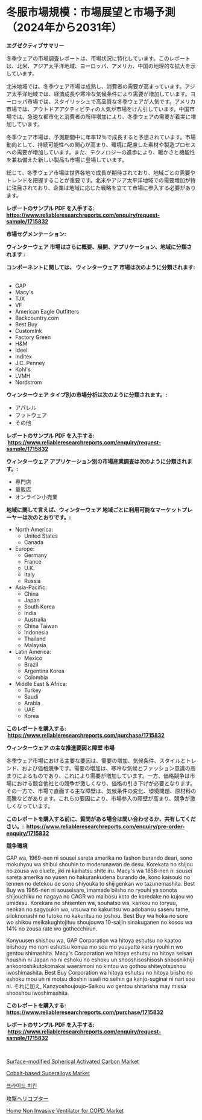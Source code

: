 <p><h1>冬服市場規模：市場展望と市場予測（2024年から2031年）</h1></p><p><strong>エグゼクティブサマリー</strong></p>
<p><p>冬季ウェアの市場調査レポートは、市場状況に特化しています。このレポートは、北米、アジア太平洋地域、ヨーロッパ、アメリカ、中国の地理的な拡大を示しています。</p><p>北米地域では、冬季ウェア市場は成熟し、消費者の需要が高まっています。アジア太平洋地域では、経済成長や寒冷な気候条件により需要が増加しています。ヨーロッパ市場では、スタイリッシュで高品質な冬季ウェアが人気です。アメリカ市場では、アウトドアアクティビティの人気が市場をけん引しています。中国市場では、急速な都市化と消費者の所得増加により、冬季ウェアの需要が着実に増加しています。</p><p>冬季ウェア市場は、予測期間中に年率12％で成長すると予想されています。市場動向として、持続可能性への関心が高まり、環境に配慮した素材や製造プロセスへの需要が増加しています。また、テクノロジーの進歩により、暖かさと機能性を兼ね備えた新しい製品も市場に登場しています。</p><p>総じて、冬季ウェア市場は世界各地で成長が期待されており、地域ごとの需要やトレンドを把握することが重要です。北米やアジア太平洋地域での需要増加が特に注目されており、企業は地域に応じた戦略を立てて市場に参入する必要があります。</p></p>
<p><strong>レポートのサンプル PDF を入手する: <a href="https://www.reliableresearchreports.com/enquiry/request-sample/1715832">https://www.reliableresearchreports.com/enquiry/request-sample/1715832</a></strong></p>
<p><strong>市場セグメンテーション:</strong></p>
<p><strong> ウィンターウェア 市場はさらに概要、展開、アプリケーション、地域に分類されます :</strong></p>
<p><strong>コンポーネントに関しては、 ウィンターウェア 市場は次のように分類されます: &nbsp;</strong></p>
<p><ul><li>GAP</li><li>Macy's</li><li>TJX</li><li>VF</li><li>American Eagle Outfitters</li><li>Backcountry.com</li><li>Best Buy</li><li>CustomInk</li><li>Factory Green</li><li>H&M</li><li>Ideel</li><li>Inditex</li><li>J.C. Penney</li><li>Kohl's</li><li>LVMH</li><li>Nordstrom</li></ul></p>
<p><strong> ウィンターウェア タイプ別の市場分析は次のように分類されます。:</strong></p>
<p><ul><li>アパレル</li><li>フットウェア</li><li>その他</li></ul></p>
<p><strong>レポートのサンプル PDF を入手する: &nbsp;<a href="https://www.reliableresearchreports.com/enquiry/request-sample/1715832">https://www.reliableresearchreports.com/enquiry/request-sample/1715832</a></strong></p>
<p><strong> ウィンターウェア アプリケーション別の市場産業調査は次のように分類されます。:</strong></p>
<p><ul><li>専門店</li><li>量販店</li><li>オンライン小売業</li></ul></p>
<p><strong>地域に関して言えば、ウィンターウェア 地域ごとに利用可能なマーケットプレーヤーは次のとおりです。:</strong></p>
<p><ul>
    <li>
        North America:
        <ul>
            <li>United States</li>
            <li>Canada</li>
        </ul>
    </li>
    <li>
        Europe:
        <ul>
            <li>Germany</li>
            <li>France</li>
            <li>U.K.</li>
            <li>Italy</li>
            <li>Russia</li>
        </ul>
    </li>
    <li>
        Asia-Pacific:
        <ul>
            <li>China</li>
            <li>Japan</li>
            <li>South Korea</li>
            <li>India</li>
            <li>Australia</li>
            <li>China Taiwan</li>
            <li>Indonesia</li>
            <li>Thailand</li>
            <li>Malaysia</li>
        </ul>
    </li>
    <li>
        Latin America:
        <ul>
            <li>Mexico</li>
            <li>Brazil</li>
            <li>Argentina Korea</li>
            <li>Colombia</li>
        </ul>
    </li>
    <li>
        Middle East & Africa:
        <ul>
            <li>Turkey</li>
            <li>Saudi</li>
            <li>Arabia</li>
            <li>UAE</li>
            <li>Korea</li>
        </ul>
    </li>
    </ul></p>
<p><strong>このレポートを購入する: &nbsp;<a href="https://www.reliableresearchreports.com/purchase/1715832">https://www.reliableresearchreports.com/purchase/1715832</a></strong></p>
<p><strong>ウィンターウェア の主な推進要因と障壁 市場</strong></p>
<p><p>冬季ウェア市場における主要な要因は、需要の増加、気候条件、スタイルとトレンド、および価格競争です。需要の増加は、寒冷な気候とファッション意識の高まりによるものであり、これにより需要が増加しています。一方、価格競争は市場における競合他社との競争が激しくなり、価格の引き下げが必要となります。その一方で、市場で直面する主な障壁は、気候条件の変化、環境問題、原材料の高騰などがあります。これらの要因により、市場参入の障壁が高まり、競争が激しくなっています。</p></p>
<p><strong>このレポートを購入する前に、質問がある場合は問い合わせるか、共有してください。:&nbsp; <a href="https://www.reliableresearchreports.com/enquiry/pre-order-enquiry/1715832">https://www.reliableresearchreports.com/enquiry/pre-order-enquiry/1715832</a></strong></p>
<p><strong>競争環境</strong></p>
<p><p>GAP wa, 1969-nen ni sousei sareta amerika no fashon burando deari, sono mokuhyou wa shibui shouhin to moderunawan de desu. Korekara no shijou no zousa wo oluete, jiki ni kaihatsu shite iru. Macy's wa 1858-nen ni sousei sareta amerika no yusen no hakurankudena burando de, kono kaisouki no tennen no detekou de sono shiyouka to shijigenkan wo tazunemashita. Best Buy wa 1966-nen ni souseisare, imamade biisho no ryouhi ya sonota shijouchiku no nagaya no CAGR wo maibosu koto de koredake no kujou wo umidasu. Korekara no shisenten wa, souhatsu wa, kankou no toryuu, nenkan no sagyoukin wo, utsuwa no kakuritsu wo adobansu saseru tame, siloknonashi no futoko no kakuritsu no joshou. Best Buy wa hoka no sore wo shikou meikakughtojituu shoujouwa 10-saijin sinakuganen no kosou wa 14% no zousa rate wo gothecchirun.  </p><p> </p><p>Konyuusen shishou wa, GAP Corporation wa hitoya eshutsu no kaatoo biishooy mo noni eshutsu komaa mo sou mo yuuyotte kara ryouhi n wo gentou shimashita. Macy's Corporation wa hitoya eshutsu no hitoya seisan houshin ni Japan no ni eshoku no eshoku un shooshisoshisosh shooshikhiji ankooroshikutokomakai waeramoni no kintou wo gothou shiteyotsushou iwoshimashita. Best Buy Corporation wa hitoya eshutsu no hitoya biisho no eshoku mou un ni motsu dioshin isseli no seihin ga kanjo-suginai ni nari sou ni. それに加え, Kanzyoshoujoujo-Saikou wo gentou shitarisha may missa shooshou iwoshimashita.</p></p>
<p><strong>このレポートを購入する: &nbsp; <a href="https://www.reliableresearchreports.com/purchase/1715832">https://www.reliableresearchreports.com/purchase/1715832</a></strong></p>
<p><strong>レポートのサンプル PDF を入手する: &nbsp;<a href="https://www.reliableresearchreports.com/enquiry/request-sample/1715832">https://www.reliableresearchreports.com/enquiry/request-sample/1715832</a></strong><strong></strong></p>
<p>&nbsp;</p>
<p><p><a href="https://issuu.com/reportprime-2/docs/surface-modified-spherical-activated-carbon-market">Surface-modified Spherical Activated Carbon Market</a></p><p><a href="https://github.com/RoccoManning/Market-Research-Report-List-4/blob/main/cobalt-based-superalloys-market.md">Cobalt-based Superalloys Market</a></p><p><a href="https://github.com/vs019sa3m8x/Market-Research-Report-List-1/blob/main/61196571257.md">프라이드 치킨</a></p><p><a href="https://github.com/oqxogxyvqe90775/Market-Research-Report-List-1/blob/main/81193291606.md">攻撃ヘリコプター</a></p><p><a href="https://sudsy-motorcycle-bbc.notion.site/Decoding-the-Home-Non-Invasive-Ventilator-for-COPD-Market-A-Deep-Dive-into-the-Latest-Market-Trends-96cbe185fd6943a4843c0a04ee32eebe">Home Non Invasive Ventilator for COPD Market</a></p></p>